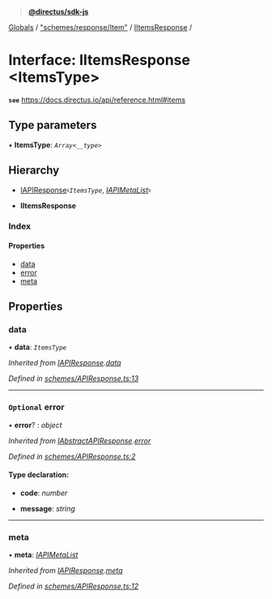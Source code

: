 > **[@directus/sdk-js](../README.md)**

[Globals](../README.md) / ["schemes/response/Item"](../modules/_schemes_response_item_.md) / [IItemsResponse](_schemes_response_item_.iitemsresponse.md) /

# Interface: IItemsResponse <**ItemsType**>

**`see`** https://docs.directus.io/api/reference.html#items

## Type parameters

▪ **ItemsType**: *`Array<__type>`*

## Hierarchy

  * [IAPIResponse](_schemes_apiresponse_.iapiresponse.md)‹*`ItemsType`*, *[IAPIMetaList](_schemes_apiresponse_.iapimetalist.md)*›

  * **IItemsResponse**

### Index

#### Properties

* [data](_schemes_response_item_.iitemsresponse.md#data)
* [error](_schemes_response_item_.iitemsresponse.md#optional-error)
* [meta](_schemes_response_item_.iitemsresponse.md#meta)

## Properties

###  data

• **data**: *`ItemsType`*

*Inherited from [IAPIResponse](_schemes_apiresponse_.iapiresponse.md).[data](_schemes_apiresponse_.iapiresponse.md#data)*

*Defined in [schemes/APIResponse.ts:13](https://github.com/janbiasi/sdk-js/blob/75383ea/src/schemes/APIResponse.ts#L13)*

___

### `Optional` error

• **error**? : *object*

*Inherited from [IAbstractAPIResponse](_schemes_apiresponse_.iabstractapiresponse.md).[error](_schemes_apiresponse_.iabstractapiresponse.md#optional-error)*

*Defined in [schemes/APIResponse.ts:2](https://github.com/janbiasi/sdk-js/blob/75383ea/src/schemes/APIResponse.ts#L2)*

#### Type declaration:

* **code**: *number*

* **message**: *string*

___

###  meta

• **meta**: *[IAPIMetaList](_schemes_apiresponse_.iapimetalist.md)*

*Inherited from [IAPIResponse](_schemes_apiresponse_.iapiresponse.md).[meta](_schemes_apiresponse_.iapiresponse.md#meta)*

*Defined in [schemes/APIResponse.ts:12](https://github.com/janbiasi/sdk-js/blob/75383ea/src/schemes/APIResponse.ts#L12)*